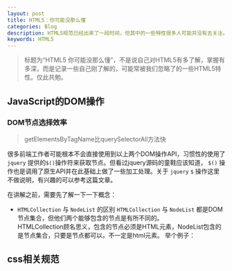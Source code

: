 ```yaml
---
layout: post
title: HTML5：你可能没那么懂
categories: Blog
description: HTML5规范已经出来了一段时间，但其中的一些特性很多人可能并没有去关注。
keywords: HTML5
---
```


> 标题为“HTML5 你可能没那么懂”，不是说自己对HTML5有多了解，掌握有多深，而是记录一些自己刚了解的，可能常被我们忽略了的一些HTML5特性。仅此共勉。

## JavaScript的DOM操作
###  DOM节点选择效率
> getElementsByTagName比querySelectorAll方法快  

很多前端工作者可能根本不会直接使用到以上两个DOM操作API，习惯性的使用了 `jquery` 提供的`$()`操作符来获取节点。但看过jquery源码的童鞋应该知道，
`$()` 操作也是调用了原生API并在此基础上做了一些加工处理。关于 `jquery` `$` 操作这里不做说明，有兴趣的可以参考这篇文章。

在讲解之前，需要先了解一下一下概念：
* `HTMLCollection` 与 `NodeList` 的区别
`HTMLCollection` 与 `NodeList` 都是DOM节点集合，但他们两个能够包含的节点是有所不同的。  
HTMLCollection顾名思义，包含的节点必须是HTML元素，NodeList包含的是节点集合，只要是节点都可以，不一定是html元素。
举个例子：

## css相关规范
